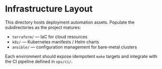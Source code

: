 # Infrastructure Layout

This directory hosts deployment automation assets. Populate the subdirectories as the project matures:

- `terraform/` — IaC for cloud resources
- `k8s/` — Kubernetes manifests / Helm charts
- `ansible/` — configuration management for bare-metal clusters

Each environment should expose idempotent `make` targets and integrate with the CI pipeline defined in `ops/ci/`.
